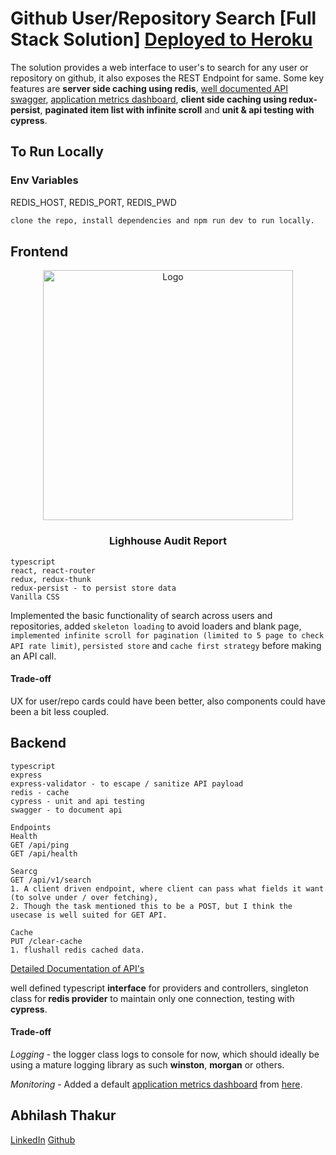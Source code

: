 # Github User/Repository Search [Full Stack Solution] [Deployed to Heroku](https://github-v1-search.herokuapp.com)
The solution provides a web interface to user's to search for any user or repository on github, it also exposes the REST Endpoint for same.
Some key features are **server side caching using redis**, [well documented API swagger](https://github-v1-search.herokuapp.com/api-docs/), [application metrics dashboard](https://github-v1-search.herokuapp.com/appmetrics-dash), **client side caching using redux-persist**, **paginated item list with infinite scroll** and **unit & api testing with cypress**.

## To Run Locally
### Env Variables
REDIS_HOST, REDIS_PORT, REDIS_PWD
```bash
clone the repo, install dependencies and npm run dev to run locally.
```

## Frontend

<p align="center">
  <img src="public/lighthouse-report.png" alt="Logo" height="400px" width="400px">
  <h3 align="center">Lighhouse Audit Report</h3>
</p>

```
typescript
react, react-router
redux, redux-thunk
redux-persist - to persist store data
Vanilla CSS
```
Implemented the basic functionality of search across users and repositories, added `skeleton loading` to avoid loaders and blank page, `implemented infinite scroll for pagination (limited to 5 page to check API rate limit)`, `persisted store` and `cache first strategy` before making an API  call.

#### Trade-off
UX for user/repo cards could have been better, also components could have been a bit less coupled.

## Backend

```
typescript
express
express-validator - to escape / sanitize API payload
redis - cache
cypress - unit and api testing
swagger - to document api

Endpoints
Health
GET /api/ping
GET /api/health

Searcg
GET /api/v1/search
1. A client driven endpoint, where client can pass what fields it want (to solve under / over fetching),
2. Though the task mentioned this to be a POST, but I think the usecase is well suited for GET API.

Cache
PUT /clear-cache
1. flushall redis cached data.
```
[Detailed Documentation of API's](https://github-v1-search.herokuapp.com/api-docs/)

well defined typescript **interface** for providers and controllers, singleton class for  **redis provider** to maintain only one connection, testing with **cypress**.

#### Trade-off
*Logging* - the logger class logs to console for now, which should ideally be using a mature logging library as such **winston**, **morgan** or others.

*Monitoring* - Added a default [application metrics dashboard](https://github-v1-search.herokuapp.com/appmetrics-dash) from [here](https://www.npmjs.com/package/appmetrics-dash).

## Abhilash Thakur
[LinkedIn](https://www.linkedin.com/in/abhilash-thakur-b8000395/)
[Github](https://github.com/ThisIsAbhilash)
